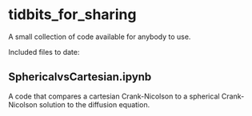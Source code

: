 # tidbits_for_sharing
A small collection of code available for anybody to use.

Included files to date:

## SphericalvsCartesian.ipynb
A code that compares a cartesian Crank-Nicolson to a spherical Crank-Nicolson solution to the diffusion equation.
